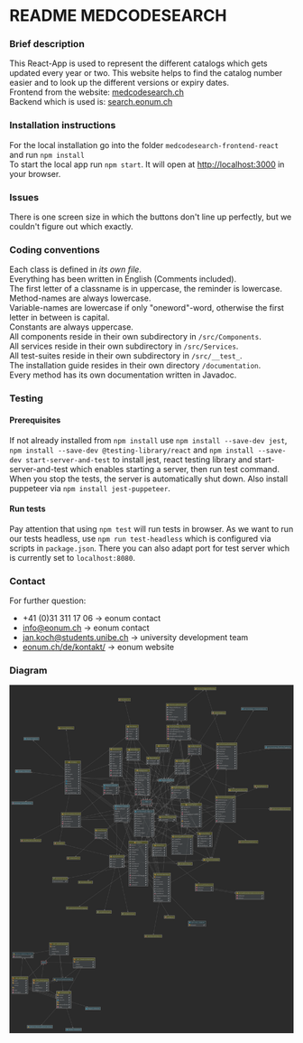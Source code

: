 # README MEDCODESEARCH

### Brief description

This React-App is used to represent the different catalogs which gets updated every year or two. This website helps to 
find the catalog number easier and to look up the different versions or expiry dates. \
Frontend from the website: [medcodesearch.ch](http://medcodesearch.ch) \
Backend which is used is: [search.eonum.ch](https://search.eonum.ch/documentation) 

### Installation instructions

For the local installation go into the folder `medcodesearch-frontend-react` and run `npm install` \
To start the local app run `npm start`. 
It will open at [http://localhost:3000](http://localhost:3000) in your browser.

### Issues

There is one screen size in which the buttons don't line up perfectly, but we couldn't figure out which exactly.

### Coding conventions

Each class is defined in *its own file*. \
Everything has been written in English (Comments included). \
The first letter of a classname is in uppercase, the reminder is lowercase. \
Method-names are always lowercase. \
Variable-names are lowercase if only "oneword"-word, otherwise the first letter in between is capital. \
Constants are always uppercase. \
All components reside in their own subdirectory in `/src/Components`. \
All services reside in their own subdirectory in `/src/Services`. \
All test-suites reside in their own subdirectory in `/src/__test_`. \
The installation guide resides in their own directory `/documentation`. \
Every method has its own documentation written in Javadoc. 

### Testing
#### Prerequisites
If not already installed from  `npm install` use `npm install --save-dev jest`, 
`npm install --save-dev @testing-library/react` and `npm install --save-dev start-server-and-test` to install jest,
react testing library and start-server-and-test which enables starting a server, then run test command. When you stop
the tests, the server is automatically shut down. Also install puppeteer via `npm install jest-puppeteer`.

#### Run tests
Pay attention that using `npm test` will run tests in browser. As we want to run our tests headless, use 
`npm run test-headless` which is configured via scripts in `package.json`. There you can also adapt port for test 
server which is currently set to `localhost:8080`.

### Contact 

For further question: 
- +41 (0)31 311 17 06 -> eonum contact
- [info@eonum.ch](info@eonum.ch) -> eonum contact
- [jan.koch@students.unibe.ch](jan.koch@students.unibe.ch) -> university development team
- [eonum.ch/de/kontakt/](https://eonum.ch/de/kontakt/) -> eonum website

### Diagram

![img.png](img.png)
